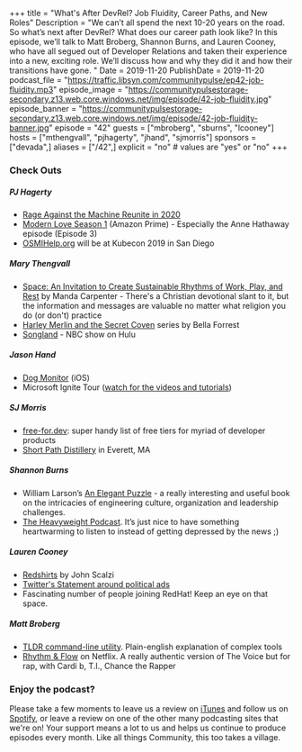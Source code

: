 +++
title = "What's After DevRel? Job Fluidity, Career Paths, and New Roles"
Description = "We can’t all spend the next 10-20 years on the road. So what’s next after DevRel? What does our career path look like? In this episode, we’ll talk to Matt Broberg, Shannon Burns, and Lauren Cooney, who have all segued out of Developer Relations and taken their experience into a new, exciting role. We’ll discuss how and why they did it and how their transitions have gone. "
Date = 2019-11-20
PublishDate = 2019-11-20
podcast_file = "https://traffic.libsyn.com/communitypulse/ep42-job-fluidity.mp3"
episode_image = "https://communitypulsestorage-secondary.z13.web.core.windows.net/img/episode/42-job-fluidity.jpg"
episode_banner = "https://communitypulsestorage-secondary.z13.web.core.windows.net/img/episode/42-job-fluidity-banner.jpg"
episode = "42"
guests = ["mbroberg", "sburns", "lcooney"]
hosts = ["mthengvall", "pjhagerty", "jhand", "sjmorris"]
sponsors = ["devada",]
aliases = ["/42",]
explicit = "no" # values are "yes" or "no"
+++

### Check Outs

##### PJ Hagerty
* [Rage Against the Machine Reunite in 2020](https://livemusicblog.com/news/rage-against-the-machine-instagram-account-teases-2020-return/)
* [Modern Love Season 1](https://amzn.to/2rVB6sX) (Amazon Prime) - Especially the Anne Hathaway episode (Episode 3)
* [OSMIHelp.org](OSMIHelp.org) will be at Kubecon 2019 in San Diego


##### Mary Thengvall
* [Space: An Invitation to Create Sustainable Rhythms of Work, Play, and Rest](https://amzn.to/2BZh5Ui) by Manda Carpenter - There's a Christian devotional slant to it, but the information and messages are valuable no matter what religion you do (or don't) practice
* [Harley Merlin and the Secret Coven](https://amzn.to/2JHLmLD) series by Bella Forrest
* [Songland](https://www.nbc.com/songland) - NBC show on Hulu


##### Jason Hand
* [Dog Monitor](https://apps.apple.com/us/app/dog-monitor/id626789870) (iOS)
* Microsoft Ignite Tour ([watch for the videos and tutorials](https://www.microsoft.com/en-us/ignite))


##### SJ Morris
* [free-for.dev](https://free-for.dev): super handy list of free tiers for myriad of developer products
* [Short Path Distillery](https://shortpathdistillery.com/) in Everett, MA


##### Shannon Burns
* William Larson’s [An Elegant Puzzle](https://amzn.to/2QDxI08) - a really interesting and useful book on the intricacies of engineering culture, organization and leadership challenges.
* [The Heavyweight Podcast](https://gimletmedia.com/shows/heavyweight). It’s just nice to have something heartwarming to listen to instead of getting depressed by the news ;)


##### Lauren Cooney
* [Redshirts](https://amzn.to/347NCnt) by John Scalzi
* [Twitter's Statement around political ads](https://twitter.com/jack/status/1189634360472829952)
* Fascinating number of people joining RedHat! Keep an eye on that space.


##### Matt Broberg
* [TLDR command-line utility](https://tldr.sh/). Plain-english explanation of complex tools
* [Rhythm & Flow](https://www.netflix.com/title/80216665) on Netflix. A really authentic version of The Voice but for rap, with Cardi b, T.I., Chance the Rapper


### Enjoy the podcast?
Please take a few moments to leave us a review on [iTunes](https://itunes.apple.com/us/podcast/community-pulse/id1218368182?mt=2) and follow us on [Spotify](https://open.spotify.com/show/3I7g5WfMSgpWu38zZMjet?si=565TMb81SaWwrJYbAIeOxQ), or leave a review on one of the other many podcasting sites that we're on! Your support means a lot to us and helps us continue to produce episodes every month. Like all things Community, this too takes a village.
